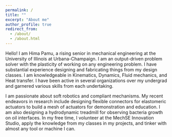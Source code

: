 ```yaml
---
permalink: /
title: ""
excerpt: "About me"
author_profile: true
redirect_from: 
  - /about/
  - /about.html
---
```


Hello! I am Hima Pamu, a rising senior in mechanical engineering at the University of Illinois at Urbana-Champaign. I am an output-driven problem solver with the plasticity of working on any engineering problem. I have substantial experience designing and fabricating things from my design classes. I am knowledgeable in Kinematics, Dynamics, Fluid mechanics, and Heat transfer. I have been active in several organizations over my undergrad and garnered various skills from each undertaking.

I am passionate about soft robotics and compliant mechanisms. My recent endeavors in research include designing flexible connectors for elastomeric actuators to build a mesh of actuators for demonstration and education. I am also designing a hydrodynamic treadmill for observing bacteria growth on oil interfaces. In my free time, I volunteer at the MechSE Innovation Studio, apply the knowledge from my classes in my projects, and tinker with almost any tool or machine I can.

